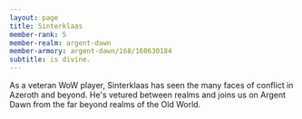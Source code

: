 ```yaml
---
layout: page
title: Sinterklaas
member-rank: 5
member-realm: argent-dawn
member-armory: argent-dawn/168/160630184
subtitle: is divine.
---
```


As a veteran WoW player, Sinterklaas has seen the many faces of conflict in Azeroth and beyond.  He's vetured between realms and joins us on Argent Dawn from the far beyond realms of the Old World.
